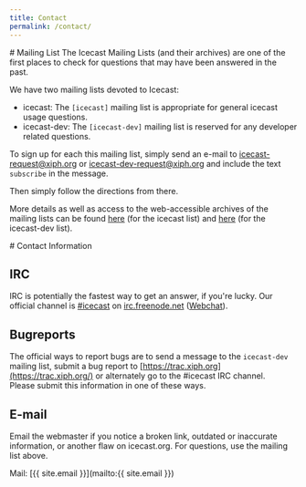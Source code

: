 ```yaml
---
title: Contact
permalink: /contact/
---
```

<div class="article" id="mailing-list" markdown="1">
# Mailing List
The Icecast Mailing Lists (and their archives) are one of the first places to
check for questions that may have been answered in the past.

We have two mailing lists devoted to Icecast:

-   icecast: The `[icecast]` mailing list is appropriate for general icecast usage questions.
-   icecast-dev: The `[icecast-dev]` mailing list is reserved for any developer related questions.

To sign up for each this mailing list, simply send an e-mail to [icecast-request@xiph.org](mailto:icecast-request@xiph.org)
or [icecast-dev-request@xiph.org](mailto:icecast-dev-request@xiph.org) and include the text `subscribe` in the message.  

Then simply follow the directions from there.

More details as well as access to the web-accessible archives of the mailing lists can be
found [here](http://lists.xiph.org/mailman/listinfo/icecast) (for the icecast list) and
[here](http://lists.xiph.org/mailman/listinfo/icecast-dev) (for the icecast-dev list).
</div>

<div class="article" id="contact-info" markdown="1">
# Contact Information

## IRC
IRC is potentially the fastest way to get an answer, if you're lucky.
Our official channel is [#icecast](irc://irc.freenode.net:6667/#icecast) 
on [irc.freenode.net](http://freenode.net) ([Webchat](http://webchat.freenode.net/?randomnick=1&channels=icecast&uio=d4)).

## Bugreports
The official ways to report bugs are to send a message to the `icecast-dev` mailing list,
submit a bug report to [https://trac.xiph.org](https://trac.xiph.org/) or alternately go to the #icecast IRC channel.  
Please submit this information in one of these ways.

## E-mail
Email the webmaster if you notice a broken link, outdated or inaccurate information,
or another flaw on icecast.org. For questions, use the mailing list above.

Mail: [{{ site.email }}](mailto:{{ site.email }})

</div>

